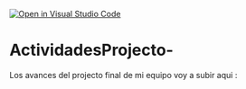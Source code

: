 [![Open in Visual Studio Code](https://classroom.github.com/assets/open-in-vscode-c66648af7eb3fe8bc4f294546bfd86ef473780cde1dea487d3c4ff354943c9ae.svg)](https://classroom.github.com/online_ide?assignment_repo_id=8576210&assignment_repo_type=AssignmentRepo)
# ActividadesProjecto-
Los avances del projecto final de mi equipo voy a subir aqui : 
